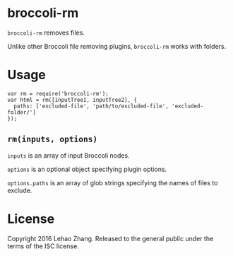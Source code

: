 # broccoli-rm

`broccoli-rm` removes files.

Unlike other Broccoli file removing plugins, `broccoli-rm` works with folders.

# Usage
```
var rm = require('broccoli-rm');
var html = rm([inputTree1, inputTree2], {
  paths: ['excluded-file', 'path/to/excluded-file', 'excluded-folder/']
});
```

## `rm(inputs, options)`
`inputs` is an array of input Broccoli nodes.

`options` is an optional object specifying plugin options.

`options.paths` is an array of glob strings specifying the names of files to
exclude.

# License
Copyright 2016 Lehao Zhang. Released to the general public under the terms of
the ISC license.
